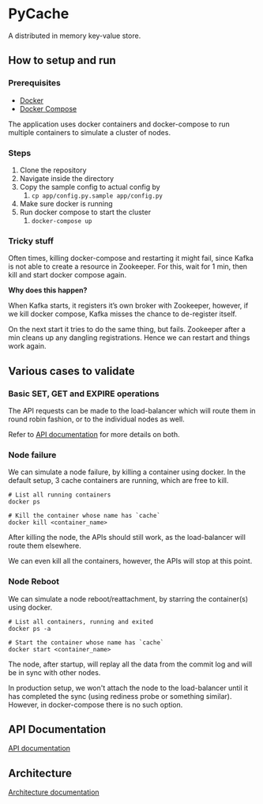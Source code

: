 # PyCache
A distributed in memory key-value store.

## How to setup and run
### Prerequisites
* [Docker](https://www.docker.com/products/docker-desktop)
* [Docker Compose](https://docs.docker.com/compose/)

The application uses docker containers and docker-compose to run multiple containers to simulate a cluster of nodes.
### Steps
1. Clone the repository
2. Navigate inside the directory
3. Copy the sample config to actual config by
	1.  `cp app/config.py.sample app/config.py`
4. Make sure docker is running
5. Run docker compose to start the cluster
	1. `docker-compose up`

### Tricky stuff
Often times, killing docker-compose and restarting it might fail, since Kafka is not able to create a resource in Zookeeper. For this, wait for 1 min, then kill and start docker compose again.

**Why does this happen?**

When Kafka starts, it registers it’s own broker with Zookeeper, however, if we kill docker compose, Kafka misses the chance to de-register itself.

On the next start it tries to do the same thing, but fails. Zookeeper after a min cleans up any dangling registrations. Hence we can restart and things work again.


## Various cases to validate

### Basic SET, GET and EXPIRE operations
The API requests can be made to the load-balancer which will route them in round robin fashion, or to the individual nodes as well.

Refer to [API documentation](./docs/api_doc.md) for more details on both. 


### Node failure
We can simulate a node failure, by killing a container using docker. In the default setup, 3 cache containers are running, which are free to kill.

```
# List all running containers
docker ps

# Kill the container whose name has `cache`
docker kill <container_name>
```
After killing the node, the APIs should still work, as the load-balancer will route them elsewhere.

We can even kill all the containers, however, the APIs will stop at this point.


### Node Reboot
We can simulate a node reboot/reattachment, by starring the container(s) using docker.

```
# List all containers, running and exited
docker ps -a

# Start the container whose name has `cache`
docker start <container_name>
```
The node, after startup, will replay all the data from the commit log and will be in sync with other nodes.

In production setup, we won't attach the node to the load-balancer until it has completed the sync (using rediness probe or something similar). However, in docker-compose there is no such option.



## API Documentation
[API documentation](./docs/api_doc.md)

## Architecture
[Architecture documentation](./docs/architecture.md)